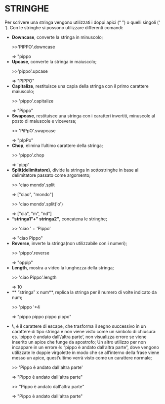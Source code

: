 # STRINGHE 
Per scrivere una stringa vengono utilizzati i doppi apici (“ ”) o quelli singoli (‘ ’). Con le stringhe si possono utilizzare differenti comandi:
* **Downcase**, converte la stringa in minuscolo;
    >
	\>>'PIPPO'.downcase 
	>
	=> "pippo
* **Upcase**, converte la stringa in maiuscolo;
    >
	\>>'pippo'.upcase
	>
	=> "PIPPO" 
* **Capitalize**, restituisce una capia della stringa con il primo carattere maiuscolo;
    >
	\>> 'pippo'.capitalize 
	>
	=> "Pippo"
* **Swapcase**, restituisce una stringa con i caratteri invertiti, minuscole al posto di maiuscole e viceversa;
	>
	\>> 'PiPpO'.swapcase 
	>
	=> "pIpPo" 
* **Chop**, elimina l’ultimo carattere della stringa; <br>
	>
	\>> 'pippo'.chop 
	>
	=> 'pipp'		
* **Split(delimitatore)**, divide la stringa in sottostringhe in base al delimitatore passato come argomento;
	>
	\>> 'ciao mondo'.split 
	>
	=> ["ciao", "mondo"] 
	>
	\>> 'ciao mondo'.split('o') 
	>
	=> ["cia", "m", "nd"] 
* **“stringa1”+” stringa2”**, concatena le stringhe; 
	>
	\>> 'ciao ' + 'Pippo' 
	>
	=> "ciao Pippo" 
* **Reverse**, inverte la stringa(non utilizzabile con i numeri); 
	>
	\>> 'pippo'.reverse 
	>
	=> "oppip" 
* **Length**, mostra a video la lunghezza della stringa; 
	>
	\>> 'ciao Pippo'.length 
	>
	=> 10 
* ** “stringa” x num**, replica la stringa per il numero di volte indicato da num; 
	>
	\>> 'pippo '*4 
	>
	=> "pippo pippo pippo pippo"
	>
* **\\**, è il carattere di escape, che trasforma il segno successivo in un carattere di tipo stringa e
  non viene visto come un simbolo di chiusura: es. ‘pippo è andato dall\’altra parte’, non visualizza errore se viene inserito un apice che funge da apostrofo; 
  Un altro utilizzo per non incappare in un errore è: “pippo  è andato dall’altra parte”, 
  dove vengono utilizzate le doppie virgolette in modo che se all’interno della frase viene messo un apice, quest’ultimo verrà visto come un carattere normale; 
	>
	\>> 'Pippo è andato dall\'altra parte' 
	>
	=> "Pippo è andato dall'altra parte" 
	>
	\>> "Pippo è andato dall'altra parte" 
	>
	=> "Pippo è andato dall'altra parte" 
	>
		
